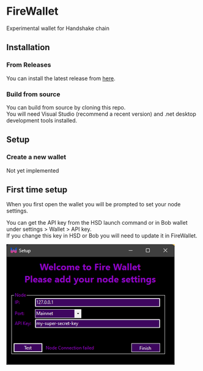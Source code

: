 # FireWallet
Experimental wallet for Handshake chain

## Installation
### From Releases
You can install the latest release from [here](https://github.com/Nathanwoodburn/FireWallet/releases/).
### Build from source
You can build from source by cloning this repo.  
You will need Visual Studio (recommend a recent version) and .net desktop development tools installed.

## Setup
### Create a new wallet
Not yet implemented

## First time setup
When you first open the wallet you will be prompted to set your node settings.

You can get the API key from the HSD launch command or 
in Bob wallet under settings > Wallet > API key.  
If you change this key in HSD or Bob you will need to update it in FireWallet.  

![Node settings](assets/node_settings.png)